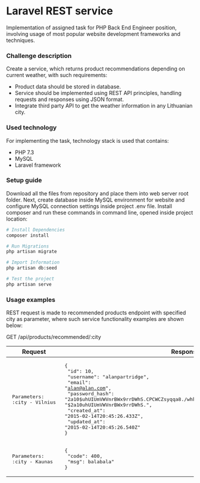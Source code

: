 # Laravel REST service
Implementation of assigned task for PHP Back End Engineer position, involving usage of most popular website development frameworks and techniques.

### Challenge description

Create a service, which returns product recommendations depending on current weather, with such requirements:
- Product data should be stored in database.
- Service should be implemented using REST API principles, handling requests and responses using JSON format.
- Integrate third party API to get the weather information in any Lithuanian city.

### Used technology
For implementing the task, technology stack is used that contains:
- PHP 7.3
- MySQL
- Laravel framework

### Setup guide
Download all the files from repository and place them into web server root folder. Next, create database inside MySQL environment for website and configure MySQL connection settings inside project .env file. Install composer and run these commands in command line, opened inside project location:

``` bash
# Install Dependencies
composer install

# Run Migrations
php artisan migrate

# Import Information
php artisan db:seed

# Test the project
php artisan serve
```

### Usage examples
REST request is made to recommended products endpoint with specified city as parameter, where such service functionality examples are shown below:

GET /api/products/recommended/:city

| Request| Response  |
| ------ | --------- |
| <pre> Parameters: <br> :city - Vilnius </pre>|<pre>{<br>  "id": 10,<br>  "username": "alanpartridge",<br>  "email": "alan@alan.com",<br>  "password_hash": "$2a$10$uhUIUmVWVnrBWx9rrDWhS.CPCWCZsyqqa8./whhfzBZydX7yvahHS",<br>  "password_salt": "$2a$10$uhUIUmVWVnrBWx9rrDWhS.",<br>  "created_at": "2015-02-14T20:45:26.433Z",<br>  "updated_at": "2015-02-14T20:45:26.540Z"<br>}</pre>|
| <pre> Parameters: <br> :city - Kaunas</pre>|<pre>{<br>  "code": 400,<br>  "msg": balabala"<br>}</pre>|